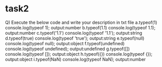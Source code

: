 # task2
Q) Execute the below code and write your description in txt file
a.typeof(1)
  console.log(typeof 1);
   output:number
b.typeof(1.1)
  console.log(typeof 1.1);
   output:number
c.typeof('1.1')
  console.log(typeof '1.1');
   output:string
d.typeof(true)
  console.log(typeof 'true');
   output:string
e.typeof(null)
  console.log(typeof null);
   output:object
f.typeof(undefined)
  console.log(typeof undefined);
  output:undefined
g.typeof([])
  console.log(typeof []);
  output:object
h.typeof({})
  console.log(typeof {});
  output:object
i.typeof(NaN)
  console.log(typeof NaN);
  output:number




 
